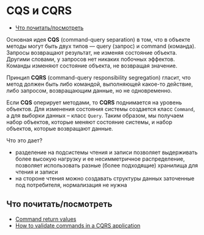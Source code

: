 # CQS и CQRS

- [Что почитать/посмотреть](#что-почитатьпосмотреть)

Основная идея **CQS** (command-query separation) в том, что в объекте методы могут быть двух типов — query (запрос) и command (команда). Запросы возвращают результат, не изменяя состояние объекта. Другими словами, у запросов нет никаких побочных эффектов. Команды изменяют состояние объекта, не возвращая значение.

Принцип **CQRS** (command-query responsibility segregation) гласит, что метод должен быть либо командой, выполняющей какое-то действие, либо запросом, возвращающим данные, но не одновременно.

Если **CQS** оперирует методами, то **CQRS** поднимается на уровень объектов. Для изменения состояния системы создается класс `Command`, а для выборки данных – класс `Query`. Таким образом, мы получаем набор объектов, которые меняют состояние системы, и набор объектов, которые возвращают данные.

Что это дает?

- разделение на подсистемы чтения и записи позволяет выдерживать более высокую нагрузку и ее несимметричное распределение, позволяет использовать разные (более подходящие) хранилища для чтения и записи
- на стороне чтения можно создавать структуры данных заточенные под потребителя, нормализация не нужна

## Что почитать/посмотреть

- [Command return values](https://stackoverflow.com/questions/43433318/cqrs-command-return-values)
- [How to validate commands in a CQRS application](https://danielwhittaker.me/2016/04/20/how-to-validate-commands-in-a-cqrs-application)

